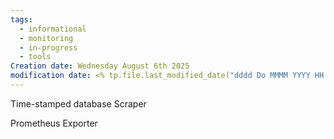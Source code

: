 ```yaml
---
tags:
  - informational
  - monitoring
  - in-progress
  - tools
Creation date: Wednesday August 6th 2025
modification date: <% tp.file.last_modified_date("dddd Do MMMM YYYY HH:mm:ss") %>
---
```

Time-stamped database
Scraper

Prometheus Exporter